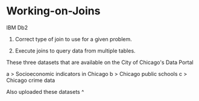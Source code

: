 # Working-on-Joins
IBM Db2


1. Correct type of join to use for a given problem.

2. Execute joins to query data from multiple tables.

These three datasets that are available on the City of Chicago's Data Portal

a > Socioeconomic indicators in Chicago
b > Chicago public schools
c > Chicago crime data

Also uploaded these datasets ^

